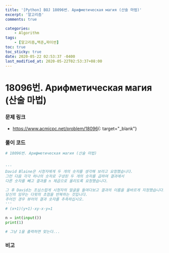 ```yaml
---
title: '[Python] BOJ 18096번. Арифметическая магия (산술 마법)'
excerpt: '알고리즘'
comments: true

categories:
    - Algorithm
tags:
    - [알고리즘,백준,파이썬]
toc: true
toc_sticky: true
date: 2020-05-22 02:53:37 -0400
last_modified_at: 2020-05-22T02:53:37+08:00
---
```


# 18096번. Арифметическая магия (산술 마법)

### 문제 링크

-   <https://www.acmicpc.net/problem/18096>{: target="\_blank"}

### 풀이 코드

```python
# 18096번. Арифметическая магия (산술 마법)


'''
David Blaine은 시청자에게 두 개의 숫자를 생각해 보라고 요청했습니다.
그런 다음 각각 하나의 숫자로 구성된 두 개의 숫자를 곱하여 결과에서
다른 숫자를 빼고 결과를 n 제곱으로 올리도록 요청했습니다.

그 후 David는 조심스럽게 시청자의 얼굴을 들여다보고 결과의 이름을 올바르게 지정했습니다.
당신의 임무는 다윗의 초점을 반복하는 것입니다.
주어진 경우 뷰어의 결과 숫자를 추측하십시오.
'''
# (x+1)(y+1)-xy-x-y=1

n = int(input())
print(1)

# 그냥 1을 출력하면 맞는다...
```

### 비고
